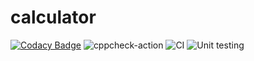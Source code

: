 # calculator
[![Codacy Badge](https://api.codacy.com/project/badge/Grade/2abeda646f1249b8990d1893fe1dfc19)](https://app.codacy.com/manual/99002551/calculator?utm_source=github.com&utm_medium=referral&utm_content=99002551/calculator&utm_campaign=Badge_Grade_Dashboard)
![cppcheck-action](https://github.com/99002551/calculator/workflows/cppcheck-action/badge.svg?branch=master)
![CI](https://github.com/99002551/calculator/workflows/CI/badge.svg?branch=master)
![Unit testing](https://github.com/99002551/calculator/workflows/Unit%20testing/badge.svg?branch=master)
